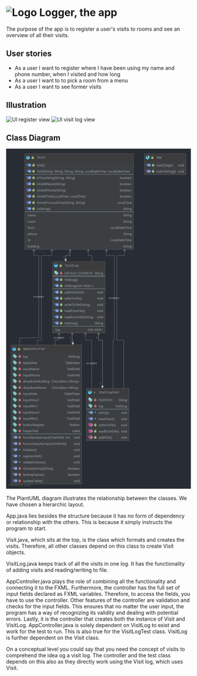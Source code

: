 # ![Logo](https://i.imgur.com/mCYWZDc.png) Logger, the app

The purpose of the app is to register a user's visits to rooms and see an overview of all their visits.

## User stories

- As a user I want to register where I have been using my name and phone number, when I visited and how long
- As a user I want to to pick a room from a menu
- As a user I want to see former visits

## Illustration

![UI register view](https://i.imgur.com/gxikIqa.png)
![UI visit log view](https://i.imgur.com/UYIaMtT.png)

## Class Diagram

![PlantUML class diagram](../PlantUML_diagram.png)

The PlantUML diagram illustrates the relationship between the classes. We have chosen a hierarchic layout.  

App.java lies besides the structure because it has no form of dependency or relationship with the others. This is because it simply instructs the program to start.

Visit.java, which sits at the top, is the class which formats and creates the visits. Therefore, all other classes depend on this class to create Visit objects.

VisitLog.java keeps track of all the visits in one log. It has the functionality of adding visits and reading/writing to file.

AppController.java plays the role of combining all the functionality and connecting it to the FXML. 
Furthermore, the controller has the full set of input fields declared as FXML variables. Therefore, to access the fields, you have to use the controller.
Other features of the controller are validation and checks for the input fields. This ensures that no matter the user input, the program has a way of recognizing its validity and dealing with potential errors.
Lastly, it is the controller that creates both the instance of Visit and VisitLog.
AppController.java is solely dependent on VisitLog to exist and work for the test to run. This is also true for the VisitLogTest class. VisitLog is further dependent on the Visit class.

On a conceptual level you could say that you need the concept of visits to comprehend the idea og a visit log. The controller and the test class depends on this also as they directly work using the Visit log, which uses Visit.
